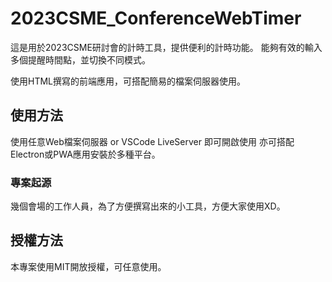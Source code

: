 # 2023CSME_ConferenceWebTimer

這是用於2023CSME研討會的計時工具，提供便利的計時功能。
能夠有效的輸入多個提醒時間點，並切換不同模式。

使用HTML撰寫的前端應用，可搭配簡易的檔案伺服器使用。

## 使用方法

使用任意Web檔案伺服器 or VSCode LiveServer 即可開啟使用
亦可搭配Electron或PWA應用安裝於多種平台。

### 專案起源

幾個會場的工作人員，為了方便撰寫出來的小工具，方便大家使用XD。

## 授權方法

本專案使用MIT開放授權，可任意使用。

